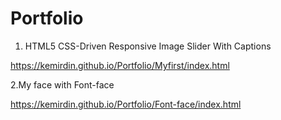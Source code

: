 # Portfolio


1. HTML5 CSS-Driven Responsive Image Slider With Captions

https://kemirdin.github.io/Portfolio/Myfirst/index.html

2.My face with Font-face 

https://kemirdin.github.io/Portfolio/Font-face/index.html
